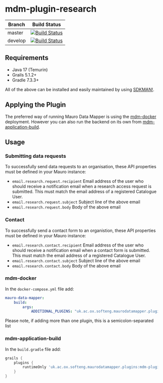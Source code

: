 # mdm-plugin-research

| Branch | Build Status |
| ------ | ------------ |
| master | [![Build Status](https://jenkins.cs.ox.ac.uk/buildStatus/icon?job=Mauro+Data+Mapper+Plugins%2Fmdm-plugin-research%2Fmain)](https://jenkins.cs.ox.ac.uk/blue/organizations/jenkins/Mauro%20Data%20Mapper%20Plugins%2Fmdm-plugin-research/branches) |
| develop | [![Build Status](https://jenkins.cs.ox.ac.uk/buildStatus/icon?job=Mauro+Data+Mapper+Plugins%2Fmdm-plugin-research%2Fdevelop)](https://jenkins.cs.ox.ac.uk/blue/organizations/jenkins/Mauro%20Data%20Mapper%20Plugins%2Fmdm-plugin-research/branches) |

## Requirements

* Java 17 (Temurin)
* Grails 5.1.2+
* Gradle 7.3.3+

All of the above can be installed and easily maintained by using [SDKMAN!](https://sdkman.io/install).

## Applying the Plugin

The preferred way of running Mauro Data Mapper is using the [mdm-docker](https://github.com/MauroDataMapper/mdm-docker) deployment. However you can
also run the backend on its own from [mdm-application-build](https://github.com/MauroDataMapper/mdm-application-build).

## Usage

### Submitting data requests

To successfully send data requests to an organisation, these API properties must be defined in your Mauro instance:

- `email.research.request.recipient` Email address of the user who should receive a notification email when a research access request is
  submitted. This must match the email address of a registered Catalogue User.
- `email.research.request.subject` Subject line of the above email
- `email.research.request.body` Body of the above email

### Contact

To successfully send a contact form to an organistion, these API properties must be defined in your Mauro instance:

- `email.research.contact.recipient` Email address of the user who should receive a notification email when a contact form is 
  submitted. This must match the email address of a registered Catalogue User.
- `email.research.contact.subject` Subject line of the above email
- `email.research.contact.body` Body of the above email

### mdm-docker

In the `docker-compose.yml` file add:

```yml
mauro-data-mapper:
    build:
        args:
            ADDITIONAL_PLUGINS: "uk.ac.ox.softeng.maurodatamapper.plugins:mdm-plugin-research:1.0.0-SNAPSHOT"
```

Please note, if adding more than one plugin, this is a semicolon-separated list

### mdm-application-build

In the `build.gradle` file add:

```groovy
grails {
    plugins {
        runtimeOnly 'uk.ac.ox.softeng.maurodatamapper.plugins:mdm-plugin-research:1.0.0-SNAPSHOT'
    }
}
```
